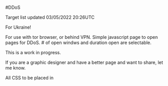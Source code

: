 #DDoS

Target list updated 03/05/2022 20:26UTC

For Ukraine!

For use with tor browser, or behind VPN.
Simple javascript page to open pages for DDoS. # of open windws and duration open are selectable.

This is a work in progress.

If you are a graphic designer and have a better page and want to share, let me know.

All CSS to be placed in <style> tag. This is designed for ease of use for non technical folks who want to poke Putin in the eye.
